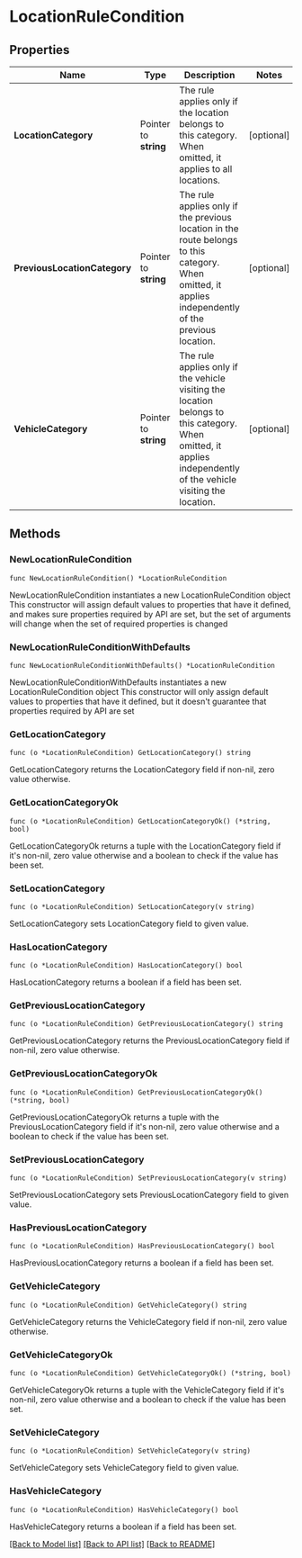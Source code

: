 # LocationRuleCondition

## Properties

Name | Type | Description | Notes
------------ | ------------- | ------------- | -------------
**LocationCategory** | Pointer to **string** | The rule applies only if the location belongs to this category. When omitted, it applies to all locations. | [optional] 
**PreviousLocationCategory** | Pointer to **string** | The rule applies only if the previous location in the route belongs to this category. When omitted, it applies independently of the previous location. | [optional] 
**VehicleCategory** | Pointer to **string** | The rule applies only if the vehicle visiting the location belongs to this category. When omitted, it applies independently of the vehicle visiting the location. | [optional] 

## Methods

### NewLocationRuleCondition

`func NewLocationRuleCondition() *LocationRuleCondition`

NewLocationRuleCondition instantiates a new LocationRuleCondition object
This constructor will assign default values to properties that have it defined,
and makes sure properties required by API are set, but the set of arguments
will change when the set of required properties is changed

### NewLocationRuleConditionWithDefaults

`func NewLocationRuleConditionWithDefaults() *LocationRuleCondition`

NewLocationRuleConditionWithDefaults instantiates a new LocationRuleCondition object
This constructor will only assign default values to properties that have it defined,
but it doesn't guarantee that properties required by API are set

### GetLocationCategory

`func (o *LocationRuleCondition) GetLocationCategory() string`

GetLocationCategory returns the LocationCategory field if non-nil, zero value otherwise.

### GetLocationCategoryOk

`func (o *LocationRuleCondition) GetLocationCategoryOk() (*string, bool)`

GetLocationCategoryOk returns a tuple with the LocationCategory field if it's non-nil, zero value otherwise
and a boolean to check if the value has been set.

### SetLocationCategory

`func (o *LocationRuleCondition) SetLocationCategory(v string)`

SetLocationCategory sets LocationCategory field to given value.

### HasLocationCategory

`func (o *LocationRuleCondition) HasLocationCategory() bool`

HasLocationCategory returns a boolean if a field has been set.

### GetPreviousLocationCategory

`func (o *LocationRuleCondition) GetPreviousLocationCategory() string`

GetPreviousLocationCategory returns the PreviousLocationCategory field if non-nil, zero value otherwise.

### GetPreviousLocationCategoryOk

`func (o *LocationRuleCondition) GetPreviousLocationCategoryOk() (*string, bool)`

GetPreviousLocationCategoryOk returns a tuple with the PreviousLocationCategory field if it's non-nil, zero value otherwise
and a boolean to check if the value has been set.

### SetPreviousLocationCategory

`func (o *LocationRuleCondition) SetPreviousLocationCategory(v string)`

SetPreviousLocationCategory sets PreviousLocationCategory field to given value.

### HasPreviousLocationCategory

`func (o *LocationRuleCondition) HasPreviousLocationCategory() bool`

HasPreviousLocationCategory returns a boolean if a field has been set.

### GetVehicleCategory

`func (o *LocationRuleCondition) GetVehicleCategory() string`

GetVehicleCategory returns the VehicleCategory field if non-nil, zero value otherwise.

### GetVehicleCategoryOk

`func (o *LocationRuleCondition) GetVehicleCategoryOk() (*string, bool)`

GetVehicleCategoryOk returns a tuple with the VehicleCategory field if it's non-nil, zero value otherwise
and a boolean to check if the value has been set.

### SetVehicleCategory

`func (o *LocationRuleCondition) SetVehicleCategory(v string)`

SetVehicleCategory sets VehicleCategory field to given value.

### HasVehicleCategory

`func (o *LocationRuleCondition) HasVehicleCategory() bool`

HasVehicleCategory returns a boolean if a field has been set.


[[Back to Model list]](../README.md#documentation-for-models) [[Back to API list]](../README.md#documentation-for-api-endpoints) [[Back to README]](../README.md)



